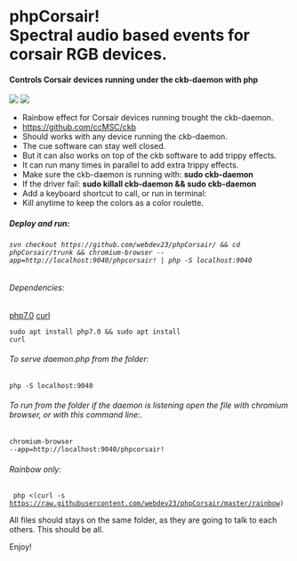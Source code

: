 # phpCorsair!<br>Spectral audio based events for corsair RGB devices.
#### Controls Corsair devices running under the ckb-daemon with php

<img src="http://i.imgur.com/1TjI3cx.gif"></img>
<img src="http://i.imgur.com/f7JEuLl.png"></img>

 *  Rainbow effect for Corsair devices running trought the ckb-daemon.
 *  https://github.com/ccMSC/ckb
 *  Should works with any device running the ckb-daemon.
 *  The cue software can stay well closed. 
 *  But it can also works on top of the ckb software to add trippy effects.
 *  It can run many times in parallel to add extra trippy effects.
 *  Make sure the ckb-daemon is running with: <b>sudo ckb-daemon</b>
 *  If the driver fail: <b>sudo killall ckb-daemon && sudo ckb-daemon</b>
 *  Add a keyboard shortcut to call, or run in terminal:
 *  Kill anytime to keep the colors as a color roulette.

##### Deploy and run: 
<h6><pre>
<code>svn checkout https://github.com/webdev23/phpCorsair/ && cd phpCorsair/trunk && chromium-browser --app=http://localhost:9040/phpcorsair! | php -S localhost:9040</code>
</pre></h6>

###### Dependencies: 

<a href="apt://php7.0">php7.0</a> 
<a href="apt://curl">curl</a>

<code>sudo apt install php7.0 && sudo apt install curl</code>

###### To serve daemon.php from the folder:

<code>php -S localhost:9040</code>

###### To run from the folder if the daemon is listening open the file with chromium browser, or with this command line:.

<code>chromium-browser --app=http://localhost:9040/phpcorsair!</code>

###### Rainbow only:

<code> php <(curl -s https://raw.githubusercontent.com/webdev23/phpCorsair/master/rainbow) 
</code>

All files should stays on the same folder, as they are going to talk to each others.
This should be all.

Enjoy!
